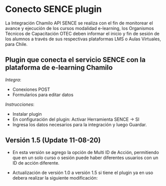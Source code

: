 ﻿Conecto SENCE plugin
===

La Integración Chamilo API SENCE se realiza con el fin de monitorear el avance y ejecución de los cursos modalidad e-learning, los Organismos Técnicos de Capacitación OTEC deben informar el inicio y fin de sesión de los alumnos a través de sus respectivas plataformas LMS o Aulas Virtuales, para Chile.

Plugin que conecta el servicio SENCE con la plataforma de e-learning Chamilo
---

*Integra*:

- Conexiones POST
- Formularios para editar datos

*Instrucciones*:

- Instalar plugin
- En configuración del plugin: Activar Herramienta SENCE -> SI
- Ingresa los datos necesarios para la integración y luego Guardar.

Versión 1.5 (Update 11-08-20)
---
- En esta versión se agrego la opción de Multi ID de Acción, permitiendo que en un solo curso o sesión puede haber diferentes usuarios
con un ID de acción diferente.

- Actualización de versión 1.0 a versión 1.5 si tiene el plugin ya en uso debera realizar la siguiente modificación:

 
